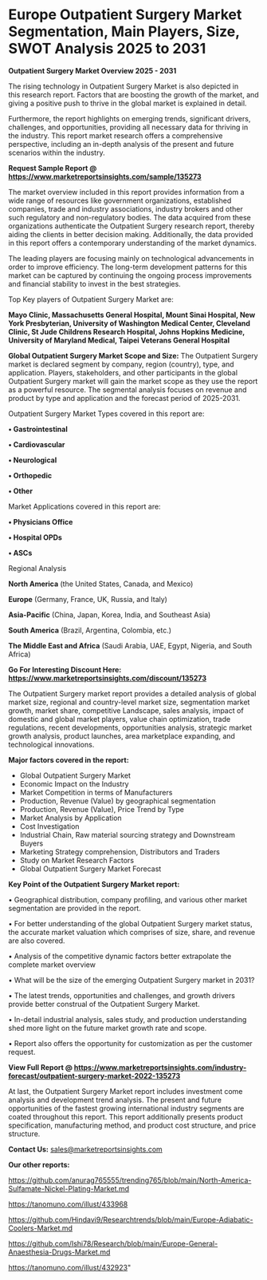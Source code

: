 # Europe Outpatient Surgery Market Segmentation, Main Players, Size, SWOT Analysis 2025 to 2031

<Strong> Outpatient Surgery Market Overview 2025 - 2031</strong>

The rising technology in Outpatient Surgery Market is also depicted in this research report. Factors that are boosting the growth of the market, and giving a positive push to thrive in the global market is explained in detail.

Furthermore, the report highlights on emerging trends, significant drivers, challenges, and opportunities, providing all necessary data for thriving in the industry. This report market research offers a comprehensive perspective, including an in-depth analysis of the present and future scenarios within the industry.

<strong>Request Sample Report @ <a href=https://www.marketreportsinsights.com/sample/135273>https://www.marketreportsinsights.com/sample/135273</a></strong>

The market overview included in this report provides information from a wide range of resources like government organizations, established companies, trade and industry associations, industry brokers and other such regulatory and non-regulatory bodies. The data acquired from these organizations authenticate the Outpatient Surgery research report, thereby aiding the clients in better decision making. Additionally, the data provided in this report offers a contemporary understanding of the market dynamics.

The leading players are focusing mainly on technological advancements in order to improve efficiency. The long-term development patterns for this market can be captured by continuing the ongoing process improvements and financial stability to invest in the best strategies.

Top Key players of Outpatient Surgery Market are:

<strong>Mayo Clinic, Massachusetts General Hospital, Mount Sinai Hospital, New York Presbyterian, University of Washington Medical Center, Cleveland Clinic, St Jude Childrens Research Hospital, Johns Hopkins Medicine, University of Maryland Medical, Taipei Veterans General Hospital</strong>

<strong><b>Global Outpatient Surgery Market Scope and Size:</b></strong>
The Outpatient Surgery market is declared segment by company, region (country), type, and application. Players, stakeholders, and other participants in the global Outpatient Surgery market will gain the market scope as they use the report as a powerful resource. The segmental analysis focuses on revenue and product by type and application and the forecast period of 2025-2031.

Outpatient Surgery Market Types covered in this report are:

<strong>• Gastrointestinal

• Cardiovascular

• Neurological

• Orthopedic

• Other</strong>

Market Applications covered in this report are:

<strong>• Physicians Office

• Hospital OPDs

• ASCs</strong> 

Regional Analysis

<strong>North America</strong> (the United States, Canada, and Mexico)

<strong>Europe</strong> (Germany, France, UK, Russia, and Italy)

<strong>Asia-Pacific</strong> (China, Japan, Korea, India, and Southeast Asia)

<strong>South America</strong> (Brazil, Argentina, Colombia, etc.)

<strong>The Middle East and Africa</strong> (Saudi Arabia, UAE, Egypt, Nigeria, and South Africa)

<strong>Go For Interesting Discount Here: <a href=https://www.marketreportsinsights.com/discount/135273>https://www.marketreportsinsights.com/discount/135273</a></strong>

The Outpatient Surgery market report provides a detailed analysis of global market size, regional and country-level market size, segmentation market growth, market share, competitive Landscape, sales analysis, impact of domestic and global market players, value chain optimization, trade regulations, recent developments, opportunities analysis, strategic market growth analysis, product launches, area marketplace expanding, and technological innovations.

<strong><b>Major factors covered in the report:</b></strong>
<ul>
  <li>Global Outpatient Surgery Market </li>
  <li>Economic Impact on the Industry</li>
  <li>Market Competition in terms of Manufacturers</li>
  <li>Production, Revenue (Value) by geographical segmentation</li>
  <li>Production, Revenue (Value), Price Trend by Type</li>
  <li>Market Analysis by Application</li>
  <li>Cost Investigation</li>
  <li>Industrial Chain, Raw material sourcing strategy and Downstream Buyers</li>
  <li>Marketing Strategy comprehension, Distributors and Traders</li>
  <li>Study on Market Research Factors</li>
  <li>Global Outpatient Surgery Market Forecast</li>
</ul>

<strong><b>Key Point of the Outpatient Surgery Market report:</b></strong>

• Geographical distribution, company profiling, and various other market segmentation are provided in the report.

• For better understanding of the global Outpatient Surgery market status, the accurate market valuation which comprises of size, share, and revenue are also covered.

• Analysis of the competitive dynamic factors better extrapolate the complete market overview

• What will be the size of the emerging Outpatient Surgery market in 2031?

• The latest trends, opportunities and challenges, and growth drivers provide better construal of the Outpatient Surgery Market.

• In-detail industrial analysis, sales study, and production understanding shed more light on the future market growth rate and scope.

• Report also offers the opportunity for customization as per the customer request.

<strong><b>View Full Report @ <a href=https://www.marketreportsinsights.com/industry-forecast/outpatient-surgery-market-2022-135273>https://www.marketreportsinsights.com/industry-forecast/outpatient-surgery-market-2022-135273</a></b></strong>


At last, the Outpatient Surgery Market report includes investment come analysis and development trend analysis. The present and future opportunities of the fastest growing international industry segments are coated throughout this report. This report additionally presents product specification, manufacturing method, and product cost structure, and price structure.

<strong>Contact Us:</strong>
sales@marketreportsinsights.com

<strong>Our other reports:</strong>

<a href=https://github.com/anurag765555/trending765/blob/main/North-America-Sulfamate-Nickel-Plating-Market.md>https://github.com/anurag765555/trending765/blob/main/North-America-Sulfamate-Nickel-Plating-Market.md</a>

<a href=https://tanomuno.com/illust/433968>https://tanomuno.com/illust/433968</a>

<a href=https://github.com/Hindavi9/Researchtrends/blob/main/Europe-Adiabatic-Coolers-Market.md>https://github.com/Hindavi9/Researchtrends/blob/main/Europe-Adiabatic-Coolers-Market.md</a>

<a href=https://github.com/Ishi78/Research/blob/main/Europe-General-Anaesthesia-Drugs-Market.md>https://github.com/Ishi78/Research/blob/main/Europe-General-Anaesthesia-Drugs-Market.md</a>

<a href=https://tanomuno.com/illust/432923>https://tanomuno.com/illust/432923</a>"

